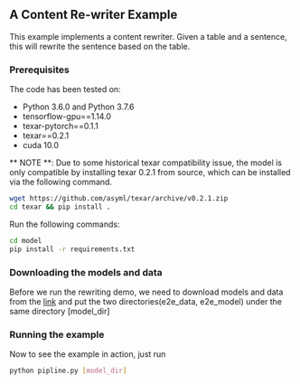 ## A Content Re-writer Example

This example implements a content rewriter. Given a table and a sentence, this
will rewrite the sentence based on the table.

### Prerequisites

The code has been tested on:
 - Python 3.6.0 and Python 3.7.6
 - tensorflow-gpu==1.14.0
 - texar-pytorch==0.1.1
 - texar==0.2.1
 - cuda 10.0

** NOTE **: 
Due to some historical texar compatibility issue, the model is only compatible
by installing texar 0.2.1 from source, which can be installed via the following
command.

```bash
wget https://github.com/asyml/texar/archive/v0.2.1.zip
cd texar && pip install .
```

Run the following commands:

```bash
cd model
pip install -r requirements.txt
``` 

### Downloading the models and data

Before we run the rewriting demo, we need to download models and data from the 
[link](https://drive.google.com/drive/folders/1jNaJ_R_f89G8xbAC8iwe49Yx_Z-LXr0i?usp=sharing) 
and put the two directories(e2e_data, e2e_model) under the same directory [model_dir]

### Running the example

Now to see the example in action, just run

```bash
python pipline.py [model_dir]
```
